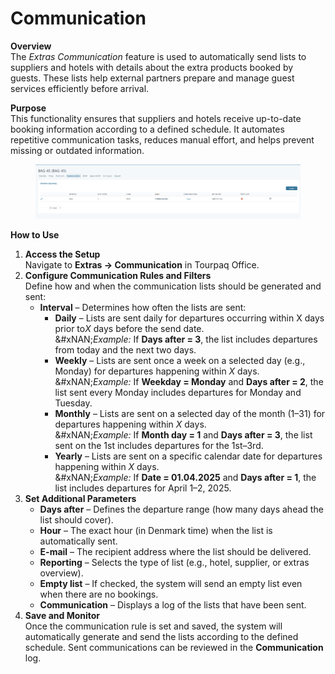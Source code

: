 # Communication

**Overview**\
The _Extras Communication_ feature is used to automatically send lists to suppliers and hotels with details about the extra products booked by guests. These lists help external partners prepare and manage guest services efficiently before arrival.

**Purpose**\
This functionality ensures that suppliers and hotels receive up-to-date booking information according to a defined schedule. It automates repetitive communication tasks, reduces manual effort, and helps prevent missing or outdated information.

<figure><img src="../../.gitbook/assets/image (14) (1) (1) (1) (1) (1) (1).png" alt=""><figcaption></figcaption></figure>

**How to Use**

1. **Access the Setup**\
   Navigate to **Extras → Communication** in Tourpaq Office.
2. **Configure Communication Rules and Filters**\
   Define how and when the communication lists should be generated and sent:
   * **Interval** – Determines how often the lists are sent:
     * **Daily** – Lists are sent daily for departures occurring within X days prior t&#x6F;_&#x58;_ days before the send date.\
       &#xNAN;_&#x45;xample:_ If **Days after = 3**, the list includes departures from today and the next two days.
     * **Weekly** – Lists are sent once a week on a selected day (e.g., Monday) for departures happening within _X_ days.\
       &#xNAN;_&#x45;xample:_ If **Weekday = Monday** and **Days after = 2**, the list sent every Monday includes departures for Monday and Tuesday.
     * **Monthly** – Lists are sent on a selected day of the month (1–31) for departures happening within _X_ days.\
       &#xNAN;_&#x45;xample:_ If **Month day = 1** and **Days after = 3**, the list sent on the 1st includes departures for the 1st–3rd.
     * **Yearly** – Lists are sent on a specific calendar date for departures happening within _X_ days.\
       &#xNAN;_&#x45;xample:_ If **Date = 01.04.2025** and **Days after = 1**, the list includes departures for April 1–2, 2025.
3. **Set Additional Parameters**
   * **Days after** – Defines the departure range (how many days ahead the list should cover).
   * **Hour** – The exact hour (in Denmark time) when the list is automatically sent.
   * **E-mail** – The recipient address where the list should be delivered.
   * **Reporting** – Selects the type of list (e.g., hotel, supplier, or extras overview).
   * **Empty list** – If checked, the system will send an empty list even when there are no bookings.
   * **Communication** – Displays a log of the lists that have been sent.
4. **Save and Monitor**\
   Once the communication rule is set and saved, the system will automatically generate and send the lists according to the defined schedule. Sent communications can be reviewed in the **Communication** log.
